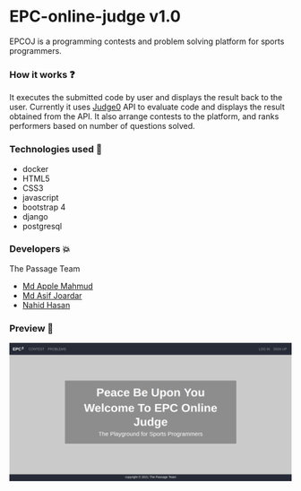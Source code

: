 # EPC-online-judge v1.0

EPCOJ is a programming contests and problem solving platform for sports programmers.

### How it works :question:

It executes the submitted code by user and displays the result back to the user. Currently it uses [Judge0](https://ce.judge0.com/) API to evaluate code and displays the result obtained from the API. It also arrange contests to the platform, and ranks performers based on number of questions solved.

### Technologies used :pencil:
  - docker
  - HTML5
  - CSS3
  - javascript
  - bootstrap 4
  - django
  - postgresql

### Developers :collision:

The Passage Team
  - [Md Apple Mahmud](https://github.com/mapplee)
  - [Md Asif Joardar](https://github.com/asifjoardar)
  - [Nahid Hasan](https://github.com/NHSanto)

### Preview :eyes:
![](https://raw.githubusercontent.com/The-Passage/EPC-online-judge/master/preview.png)

